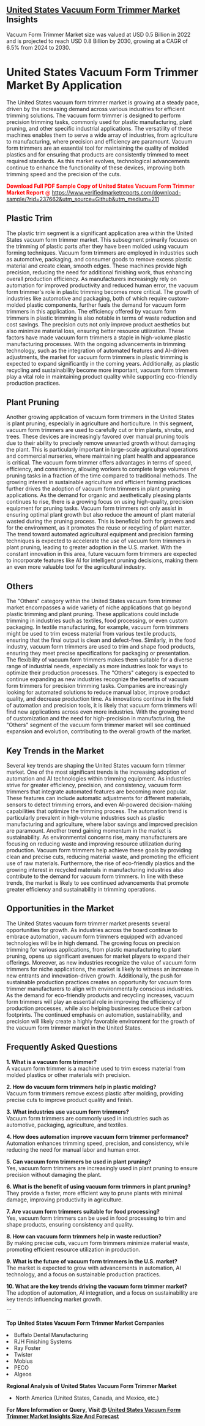 <h2><a href="https://www.verifiedmarketreports.com/download-sample/?rid=237662&amp;utm_source=Github&amp;utm_medium=211" target="_blank">United States Vacuum Form Trimmer Market</a> Insights</h2><p>Vacuum Form Trimmer Market size was valued at USD 0.5 Billion in 2022 and is projected to reach USD 0.8 Billion by 2030, growing at a CAGR of 6.5% from 2024 to 2030.</p><p><h1>United States Vacuum Form Trimmer Market By Application</h1><p>The United States vacuum form trimmer market is growing at a steady pace, driven by the increasing demand across various industries for efficient trimming solutions. The vacuum form trimmer is designed to perform precision trimming tasks, commonly used for plastic manufacturing, plant pruning, and other specific industrial applications. The versatility of these machines enables them to serve a wide array of industries, from agriculture to manufacturing, where precision and efficiency are paramount. Vacuum form trimmers are an essential tool for maintaining the quality of molded plastics and for ensuring that products are consistently trimmed to meet required standards. As this market evolves, technological advancements continue to enhance the functionality of these devices, improving both trimming speed and the precision of the cuts. <p><span class=""><span style="color: #ff0000;"><strong>Download Full PDF Sample Copy of United States Vacuum Form Trimmer Market Report</strong> @ </span><a href="https://www.verifiedmarketreports.com/download-sample/?rid=237662&amp;utm_source=Github&amp;utm_medium=211" target="_blank">https://www.verifiedmarketreports.com/download-sample/?rid=237662&amp;utm_source=Github&amp;utm_medium=211</a></span></p></p><h2>Plastic Trim</h2><p>The plastic trim segment is a significant application area within the United States vacuum form trimmer market. This subsegment primarily focuses on the trimming of plastic parts after they have been molded using vacuum forming techniques. Vacuum form trimmers are employed in industries such as automotive, packaging, and consumer goods to remove excess plastic material and create clean, smooth edges. These machines provide high precision, reducing the need for additional finishing work, thus enhancing overall production efficiency. As manufacturers increasingly rely on automation for improved productivity and reduced human error, the vacuum form trimmer's role in plastic trimming becomes more critical. The growth of industries like automotive and packaging, both of which require custom-molded plastic components, further fuels the demand for vacuum form trimmers in this application. The efficiency offered by vacuum form trimmers in plastic trimming is also notable in terms of waste reduction and cost savings. The precision cuts not only improve product aesthetics but also minimize material loss, ensuring better resource utilization. These factors have made vacuum form trimmers a staple in high-volume plastic manufacturing processes. With the ongoing advancements in trimming technology, such as the integration of automated features and AI-driven adjustments, the market for vacuum form trimmers in plastic trimming is expected to expand significantly in the coming years. Additionally, as plastic recycling and sustainability become more important, vacuum form trimmers play a vital role in maintaining product quality while supporting eco-friendly production practices. <h2>Plant Pruning</h2><p>Another growing application of vacuum form trimmers in the United States is plant pruning, especially in agriculture and horticulture. In this segment, vacuum form trimmers are used to carefully cut or trim plants, shrubs, and trees. These devices are increasingly favored over manual pruning tools due to their ability to precisely remove unwanted growth without damaging the plant. This is particularly important in large-scale agricultural operations and commercial nurseries, where maintaining plant health and appearance is critical. The vacuum form trimmer offers advantages in terms of speed, efficiency, and consistency, allowing workers to complete large volumes of pruning tasks in a fraction of the time compared to traditional methods. The growing interest in sustainable agriculture and efficient farming practices further drives the adoption of vacuum form trimmers in plant pruning applications. As the demand for organic and aesthetically pleasing plants continues to rise, there is a growing focus on using high-quality, precision equipment for pruning tasks. Vacuum form trimmers not only assist in ensuring optimal plant growth but also reduce the amount of plant material wasted during the pruning process. This is beneficial both for growers and for the environment, as it promotes the reuse or recycling of plant matter. The trend toward automated agricultural equipment and precision farming techniques is expected to accelerate the use of vacuum form trimmers in plant pruning, leading to greater adoption in the U.S. market. With the constant innovation in this area, future vacuum form trimmers are expected to incorporate features like AI for intelligent pruning decisions, making them an even more valuable tool for the agricultural industry.<h2>Others</h2><p>The "Others" category within the United States vacuum form trimmer market encompasses a wide variety of niche applications that go beyond plastic trimming and plant pruning. These applications could include trimming in industries such as textiles, food processing, or even custom packaging. In textile manufacturing, for example, vacuum form trimmers might be used to trim excess material from various textile products, ensuring that the final output is clean and defect-free. Similarly, in the food industry, vacuum form trimmers are used to trim and shape food products, ensuring they meet precise specifications for packaging or presentation. The flexibility of vacuum form trimmers makes them suitable for a diverse range of industrial needs, especially as more industries look for ways to optimize their production processes. The "Others" category is expected to continue expanding as new industries recognize the benefits of vacuum form trimmers for precision trimming tasks. Companies are increasingly looking for automated solutions to reduce manual labor, improve product quality, and decrease production time. As innovations continue in the field of automation and precision tools, it is likely that vacuum form trimmers will find new applications across even more industries. With the growing trend of customization and the need for high-precision in manufacturing, the "Others" segment of the vacuum form trimmer market will see continued expansion and evolution, contributing to the overall growth of the market.<h2>Key Trends in the Market</h2><p>Several key trends are shaping the United States vacuum form trimmer market. One of the most significant trends is the increasing adoption of automation and AI technologies within trimming equipment. As industries strive for greater efficiency, precision, and consistency, vacuum form trimmers that integrate automated features are becoming more popular. These features can include automatic adjustments for different materials, sensors to detect trimming errors, and even AI-powered decision-making capabilities that optimize the trimming process. The automation trend is particularly prevalent in high-volume industries such as plastic manufacturing and agriculture, where labor savings and improved precision are paramount. Another trend gaining momentum in the market is sustainability. As environmental concerns rise, many manufacturers are focusing on reducing waste and improving resource utilization during production. Vacuum form trimmers help achieve these goals by providing clean and precise cuts, reducing material waste, and promoting the efficient use of raw materials. Furthermore, the rise of eco-friendly plastics and the growing interest in recycled materials in manufacturing industries also contribute to the demand for vacuum form trimmers. In line with these trends, the market is likely to see continued advancements that promote greater efficiency and sustainability in trimming operations.<h2>Opportunities in the Market</h2><p>The United States vacuum form trimmer market presents several opportunities for growth. As industries across the board continue to embrace automation, vacuum form trimmers equipped with advanced technologies will be in high demand. The growing focus on precision trimming for various applications, from plastic manufacturing to plant pruning, opens up significant avenues for market players to expand their offerings. Moreover, as new industries recognize the value of vacuum form trimmers for niche applications, the market is likely to witness an increase in new entrants and innovation-driven growth. Additionally, the push for sustainable production practices creates an opportunity for vacuum form trimmer manufacturers to align with environmentally conscious industries. As the demand for eco-friendly products and recycling increases, vacuum form trimmers will play an essential role in improving the efficiency of production processes, while also helping businesses reduce their carbon footprints. The continued emphasis on automation, sustainability, and precision will likely create a highly favorable environment for the growth of the vacuum form trimmer market in the United States.<h2>Frequently Asked Questions</h2><p><strong>1. What is a vacuum form trimmer?</strong><br> A vacuum form trimmer is a machine used to trim excess material from molded plastics or other materials with precision.</p><p><strong>2. How do vacuum form trimmers help in plastic molding?</strong><br> Vacuum form trimmers remove excess plastic after molding, providing precise cuts to improve product quality and finish.</p><p><strong>3. What industries use vacuum form trimmers?</strong><br> Vacuum form trimmers are commonly used in industries such as automotive, packaging, agriculture, and textiles.</p><p><strong>4. How does automation improve vacuum form trimmer performance?</strong><br> Automation enhances trimming speed, precision, and consistency, while reducing the need for manual labor and human error.</p><p><strong>5. Can vacuum form trimmers be used in plant pruning?</strong><br> Yes, vacuum form trimmers are increasingly used in plant pruning to ensure precision without damaging the plant.</p><p><strong>6. What is the benefit of using vacuum form trimmers in plant pruning?</strong><br> They provide a faster, more efficient way to prune plants with minimal damage, improving productivity in agriculture.</p><p><strong>7. Are vacuum form trimmers suitable for food processing?</strong><br> Yes, vacuum form trimmers can be used in food processing to trim and shape products, ensuring consistency and quality.</p><p><strong>8. How can vacuum form trimmers help in waste reduction?</strong><br> By making precise cuts, vacuum form trimmers minimize material waste, promoting efficient resource utilization in production.</p><p><strong>9. What is the future of vacuum form trimmers in the U.S. market?</strong><br> The market is expected to grow with advancements in automation, AI technology, and a focus on sustainable production practices.</p><p><strong>10. What are the key trends driving the vacuum form trimmer market?</strong><br> The adoption of automation, AI integration, and a focus on sustainability are key trends influencing market growth.</p>```</p><p><strong>Top United States Vacuum Form Trimmer Market Companies</strong></p><div data-test-id=""><p><li>Buffalo Dental Manufacturing</li><li> RJH Finishing Systems</li><li> Ray Foster</li><li> Twister</li><li> Mobius</li><li> PECO</li><li> Algeos</li></p><div><strong>Regional Analysis of&nbsp;United States Vacuum Form Trimmer Market</strong></div><ul><li dir="ltr"><p dir="ltr">North America&nbsp;(United States, Canada, and Mexico, etc.)</p></li></ul><p><strong>For More Information or Query, Visit @&nbsp;</strong><strong><a href="https://www.verifiedmarketreports.com/product/vacuum-form-trimmer-market/?utm_source=Github&amp;utm_medium=211" target="_blank">United States Vacuum Form Trimmer Market Insights Size And Forecast</a></strong></p></div>
